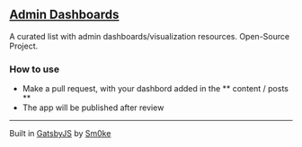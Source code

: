 ## [Admin Dashboards](https://admin-dashboards.com)

A curated list with admin dashboards/visualization resources. Open-Source Project.

### How to use
 
 - Make a pull request, with your dashbord added in the ** content / posts ** 
 - The app will be published after review

---
Built in [GatsbyJS](https://www.gatsbyjs.org) by [Sm0ke](https://dev.to/sm0ke)

